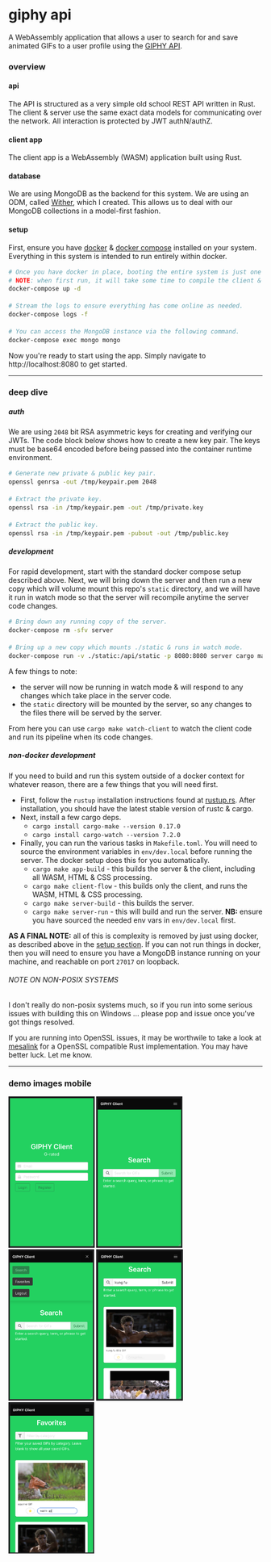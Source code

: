 giphy api
=========
A WebAssembly application that allows a user to search for and save animated GIFs to a user profile using the [GIPHY API](https://developers.giphy.com/docs/).

### overview
#### api
The API is structured as a very simple old school REST API written in Rust. The client & server use the same exact data models for communicating over the network. All interaction is protected by JWT authN/authZ.

#### client app
The client app is a WebAssembly (WASM) application built using Rust.

#### database
We are using MongoDB as the backend for this system. We are using an ODM, called [Wither](https://github.com/thedodd/wither), which I created. This allows us to deal with our MongoDB collections in a model-first fashion.

#### setup
First, ensure you have [docker](https://docs.docker.com/install/#supported-platforms) & [docker compose](https://docs.docker.com/compose/install/) installed on your system. Everything in this system is intended to run entirely within docker.

```bash
# Once you have docker in place, booting the entire system is just one comamnd.
# NOTE: when first run, it will take some time to compile the client & server.
docker-compose up -d

# Stream the logs to ensure everything has come online as needed.
docker-compose logs -f

# You can access the MongoDB instance via the following command.
docker-compose exec mongo mongo
```

Now you're ready to start using the app. Simply navigate to http://localhost:8080 to get started.

----

### deep dive
##### auth
We are using `2048` bit RSA asymmetric keys for creating and verifying our JWTs. The code block below shows how to create a new key pair. The keys must be base64 encoded before being passed into the container runtime environment.
```bash
# Generate new private & public key pair.
openssl genrsa -out /tmp/keypair.pem 2048

# Extract the private key.
openssl rsa -in /tmp/keypair.pem -out /tmp/private.key

# Extract the public key.
openssl rsa -in /tmp/keypair.pem -pubout -out /tmp/public.key
```

##### development
For rapid development, start with the standard docker compose setup described above. Next, we will bring down the server and then run a new copy which will volume mount this repo's `static` directory, and we will have it run in watch mode so that the server will recompile anytime the server code changes.

```bash
# Bring down any running copy of the server.
docker-compose rm -sfv server

# Bring up a new copy which mounts ./static & runs in watch mode.
docker-compose run -v ./static:/api/static -p 8080:8080 server cargo make watch-server-run
```

A few things to note:
- the server will now be running in watch mode & will respond to any changes which take place in the server code.
- the `static` directory will be mounted by the server, so any changes to the files there will be served by the server.

From here you can use `cargo make watch-client` to watch the client code and run its pipeline when its code changes.

##### non-docker development
If you need to build and run this system outside of a docker context for whatever reason, there are a few things that you will need first.

- First, follow the `rustup` installation instructions found at [rustup.rs](https://rustup.rs/). After installation, you should have the latest stable version of rustc & cargo.
- Next, install a few cargo deps.
    - `cargo install cargo-make --version 0.17.0`
    - `cargo install cargo-watch --version 7.2.0`
- Finally, you can run the various tasks in `Makefile.toml`. You will need to source the environment variables in `env/dev.local` before running the server. The docker setup does this for you automatically.
    - `cargo make app-build` - this builds the server & the client, including all WASM, HTML & CSS processing.
    - `cargo make client-flow` - this builds only the client, and runs the WASM, HTML & CSS processing.
    - `cargo make server-build` - this builds the server.
    - `cargo make server-run` - this will build and run the server. **NB:** ensure you have sourced the needed env vars in `env/dev.local` first.

**AS A FINAL NOTE:** all of this is complexity is removed by just using docker, as described above in the [setup section](#setup). If you can not run things in docker, then you will need to ensure you have a MongoDB instance running on your machine, and reachable on port `27017` on loopback.

###### NOTE ON NON-POSIX SYSTEMS
I don't really do non-posix systems much, so if you run into some serious issues with building this on Windows ... please pop and issue once you've got things resolved.

If you are running into OpenSSL issues, it may be worthwile to take a look at [mesalink](https://github.com/mesalock-linux/mesalink/releases) for a OpenSSL compatible Rust implementation. You may have better luck. Let me know.

----

### demo images mobile
<p>
    <img height="300px" src=".demo-images/0-login.png"/>
    <img height="300px" src=".demo-images/1-search.png"/>
    <img height="300px" src=".demo-images/2-navbar.png"/>
    <img height="300px" src=".demo-images/3-search-results.png"/>
    <img height="300px" src=".demo-images/4-favorites-and-categorization.png"/>
</p>
